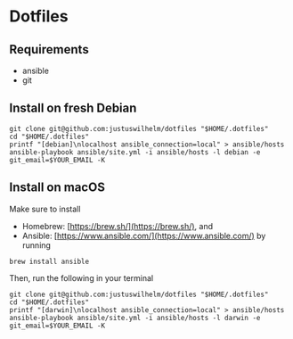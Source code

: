 # Dotfiles

## Requirements

+ ansible
+ git

## Install on fresh Debian

```
git clone git@github.com:justuswilhelm/dotfiles "$HOME/.dotfiles"
cd "$HOME/.dotfiles"
printf "[debian]\nlocalhost ansible_connection=local" > ansible/hosts
ansible-playbook ansible/site.yml -i ansible/hosts -l debian -e git_email=$YOUR_EMAIL -K
```

## Install on macOS

Make sure to install
- Homebrew: [https://brew.sh/](https://brew.sh/), and
- Ansible: [https://www.ansible.com/](https://www.ansible.com/) by running

```
brew install ansible
```

Then, run the following in your terminal

```
git clone git@github.com:justuswilhelm/dotfiles "$HOME/.dotfiles"
cd "$HOME/.dotfiles"
printf "[darwin]\nlocalhost ansible_connection=local" > ansible/hosts
ansible-playbook ansible/site.yml -i ansible/hosts -l darwin -e git_email=$YOUR_EMAIL -K
```
